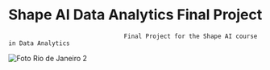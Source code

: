 # Shape AI Data Analytics Final Project
                                    Final Project for the Shape AI course in Data Analytics 
![Foto Rio de Janeiro 2](https://user-images.githubusercontent.com/72509000/123449226-d8504900-d5b1-11eb-8ff4-6b84e014ede0.jpg)
